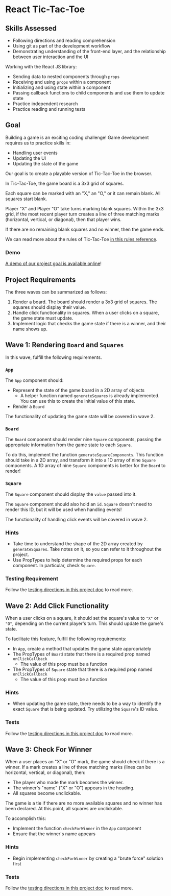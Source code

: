 # React Tic-Tac-Toe

## Skills Assessed

- Following directions and reading comprehension
- Using git as part of the development workflow
- Demonstrating understanding of the front-end layer, and the relationship between user interaction and the UI

Working with the React JS library:

- Sending data to nested components through `props`
- Receiving and using `props` within a component
- Initializing and using state within a component
- Passing callback functions to child components and use them to update state
- Practice independent research
- Practice reading and running tests

## Goal

Building a game is an exciting coding challenge! Game development requires us to practice skills in:

- Handling user events
- Updating the UI
- Updating the state of the game

Our goal is to create a playable version of Tic-Tac-Toe in the browser.

In Tic-Tac-Toe, the game board is a 3x3 grid of squares.

Each square can be marked with an "X," an "O," or it can remain blank. All squares start blank.

Player "X" and Player "O" take turns marking blank squares. Within the 3x3 grid, if the most recent player turn creates a line of three matching marks (horizontal, vertical, or diagonal), then that player wins.

If there are no remaining blank squares and no winner, then the game ends.

We can read more about the rules of Tic-Tac-Toe [in this rules reference](https://www.thesprucecrafts.com/tic-tac-toe-game-rules-412170).

### Demo

[A demo of our project goal is available online](https://adagold.github.io/react-tic-tac-toe/)!


## Project Requirements

The three waves can be summarized as follows:

1. Render a board. The board should render a 3x3 grid of squares. The squares should display their value.
1. Handle click functionality in squares. When a user clicks on a square, the game state must update.
1. Implement logic that checks the game state if there is a winner, and their name shows up.

## Wave 1: Rendering `Board` and `Squares`

In this wave, fulfill the following requirements.

### `App`

The `App` component should:

- Represent the state of the game board in a 2D array of objects
  - A helper function named `generateSquares` is already implemented. You can use this to create the initial value of this state.
- Render a `Board`

The functionality of updating the game state will be covered in wave 2.

### `Board`

The `Board` component should render nine `Square` components, passing the appropriate information from the game state to each `Square`.

To do this, implement the function `generateSquareComponents`. This function should take in a 2D array, and transform it into a 1D array of nine `Square` components. A 1D array of nine `Square` components is better for the `Board` to render!

### `Square`

The `Square` component should display the `value` passed into it.

The `Square` component should also hold an `id`. `Square` doesn't need to render this ID, but it will be used when handling events!

The functionality of handling click events will be covered in wave 2.

### Hints

- Take time to understand the shape of the 2D array created by `generateSquares`. Take notes on it, so you can refer to it throughout the project.
- Use PropTypes to help determine the required props for each component. In particular, check `Square`.

### Testing Requirement

Follow the [testing directions in this project doc](./ada-project-docs/testing-requirements.md) to read more.

## Wave 2: Add Click Functionality

When a user clicks on a square, it should set the square's value to `"X"` or `"O"`, depending on the current player's turn. This should update the game's state.

To facilitate this feature, fulfill the following requirements:

- In `App`, create a method that updates the game state appropriately
- The PropTypes of `Board` state that there is a required prop named `onClickCallback`
  - The value of this prop must be a function
- The PropTypes of `Square` state that there is a required prop named `onClickCallback`
  - The value of this prop must be a function

### Hints

- When updating the game state, there needs to be a way to identify the exact `Square` that is being updated. Try utilizing the `Square`'s ID value.

### Tests

Follow the [testing directions in this project doc](./ada-project-docs/testing-requirements.md) to read more.

## Wave 3: Check For Winner

When a user places an "X" or "O" mark, the game should check if there is a winner. If a mark creates a line of three matching marks (lines can be horizontal, vertical, or diagonal), then:

- The player who made the mark becomes the winner.
- The winner's "name" ("X" or "O") appears in the heading.
- All squares become unclickable.

The game is a tie if there are no more available squares and no winner has been declared. At this point, all squares are unclickable.

To accomplish this:

- Implement the function `checkForWinner` in the `App` component
- Ensure that the winner's name appears

### Hints

- Begin implementing `checkForWinner` by creating a "brute force" solution first

### Tests

Follow the [testing directions in this project doc](./ada-project-docs/testing-requirements.md) to read more.

